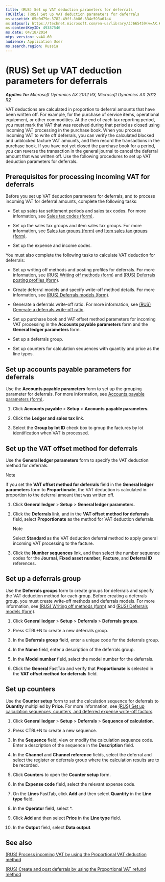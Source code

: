 ```yaml
---
title: (RUS) Set up VAT deduction parameters for deferrals
TOCTitle: (RUS) Set up VAT deduction parameters for deferrals
ms:assetid: 65e0d79e-3782-49ff-8b86-334e593a61a4
ms:mtpsurl: https://technet.microsoft.com/en-us/library/JJ665459(v=AX.60)
ms:contentKeyID: 49387546
ms.date: 04/18/2014
mtps_version: v=AX.60
audience: Application User
ms.search.region: Russia
---
```


# (RUS) Set up VAT deduction parameters for deferrals 


_**Applies To:** Microsoft Dynamics AX 2012 R3, Microsoft Dynamics AX 2012 R2_

VAT deductions are calculated in proportion to deferral amounts that have been written off. For example, for the purchase of service items, operational equipment, or other commodities. At the end of each tax reporting period, you must mark the VAT that was received during that period as closed using incoming VAT processing in the purchase book. When you process incoming VAT to write off deferrals, you can verify the calculated blocked and unblocked facture VAT amounts, and then record the transactions in the purchase book. If you have not yet closed the purchase book for a period, you can reverse the transaction in the general journal to cancel the deferral amount that was written off. Use the following procedures to set up VAT deduction parameters for deferrals.

## Prerequisites for processing incoming VAT for deferrals

Before you set up VAT deduction parameters for deferrals, and to process incoming VAT for deferral amounts, complete the following tasks:

  - Set up sales tax settlement periods and sales tax codes. For more information, see [Sales tax codes (form)](https://technet.microsoft.com/en-us/library/aa553257\(v=ax.60\)).

  - Set up the sales tax groups and item sales tax groups. For more information, see [Sales tax groups (form)](https://technet.microsoft.com/en-us/library/aa498345\(v=ax.60\)) and [Item sales tax groups (form)](https://technet.microsoft.com/en-us/library/aa615960\(v=ax.60\)).

  - Set up the expense and income codes.

You must also complete the following tasks to calculate VAT deduction for deferrals:

  - Set up writing off methods and posting profiles for deferrals. For more information, see [(RUS) Writing off methods (form)](https://technet.microsoft.com/en-us/library/jj711659\(v=ax.60\)) and [(RUS) Deferrals posting profiles (form)](https://technet.microsoft.com/en-us/library/jj665468\(v=ax.60\)).

  - Create deferral models and specify write-off method details. For more information, see [(RUS) Deferrals models (form)](https://technet.microsoft.com/en-us/library/jj678655\(v=ax.60\)).

  - Generate a deferrals write-off ratio. For more information, see [(RUS) Generate a deferrals write-off ratio](rus-generate-a-deferrals-write-off-ratio.md).

  - Set up purchase book and VAT offset method parameters for incoming VAT processing in the **Accounts payable parameters** form and the **General ledger parameters** form.

  - Set up a deferrals group.

  - Set up counters for calculation sequences with quantity and price as the line types.

## Set up accounts payable parameters for deferrals

Use the **Accounts payable parameters** form to set up the grouping parameter for deferrals. For more information, see [Accounts payable parameters (form)](https://technet.microsoft.com/en-us/library/aa596348\(v=ax.60\)).

1.  Click **Accounts payable** \> **Setup** \> **Accounts payable parameters**.

2.  Click the **Ledger and sales tax** link.

3.  Select the **Group by lot ID** check box to group the factures by lot identification when VAT is processed.

## Set up the VAT offset method for deferrals

Use the **General ledger parameters** form to specify the VAT deduction method for deferrals.


> [!NOTE]
> <P>If you set the <STRONG>VAT offset method for deferrals</STRONG> field in the <STRONG>General ledger parameters</STRONG> form to <STRONG>Proportionate</STRONG>, the VAT deduction is calculated in proportion to the deferral amount that was written off.</P>



1.  Click **General ledger** \> **Setup** \> **General ledger parameters**.

2.  Click the **Deferrals** link, and in the **VAT offset method for deferrals** field, select **Proportionate** as the method for VAT deduction deferrals.
    

    > [!NOTE]
    > <P>Select <STRONG>Standard</STRONG> as the VAT deduction deferral method to apply general incoming VAT processing to the facture.</P>



3.  Click the **Number sequences** link, and then select the number sequence codes for the **Journal**, **Fixed asset number**, **Facture**, and **Deferral ID** references.

## Set up a deferrals group

Use the **Deferrals groups** form to create groups for deferrals and specify the VAT deduction method for each group. Before creating a deferrals group, you must create write-off methods and deferrals models. For more information, see [(RUS) Writing off methods (form)](https://technet.microsoft.com/en-us/library/jj711659\(v=ax.60\)) and [(RUS) Deferrals models (form)](https://technet.microsoft.com/en-us/library/jj678655\(v=ax.60\)).

1.  Click **General ledger** \> **Setup** \> **Deferrals** \> **Deferrals groups**.

2.  Press CTRL+N to create a new deferrals group.

3.  In the **Deferrals group** field, enter a unique code for the deferrals group.

4.  In the **Name** field, enter a description of the deferrals group.

5.  In the **Model number** field, select the model number for the deferrals.

6.  Click the **General** FastTab and verify that **Proportionate** is selected in the **VAT offset method for deferrals** field.

## Set up counters

Use the **Counter setup** form to set the calculation sequence for deferrals to **Quantity** multiplied by **Price**. For more information, see [(RUS) Set up calculation sequences, counters, and deferred expense write-off factors](rus-set-up-calculation-sequences-counters-and-deferred-expense-write-off-factors.md).

1.  Click **General ledger** \> **Setup** \> **Deferrals** \> **Sequence of calculation**.

2.  Press CTRL+N to create a new sequence.

3.  In the **Sequence** field, view or modify the calculation sequence code. Enter a description of the sequence in the **Description** field.

4.  In the **Channel** and **Channel reference** fields, select the deferral and select the register or deferrals group where the calculation results are to be recorded.

5.  Click **Counters** to open the **Counter setup** form.

6.  In the **Expense code** field, select the relevant expense code.

7.  On the **Lines** FastTab, click **Add** and then select **Quantity** in the **Line type** field.

8.  In the **Operator** field, select \*.

9.  Click **Add** and then select **Price** in the **Line type** field.

10. In the **Output** field, select **Data output**.

## See also

[(RUS) Process incoming VAT by using the Proportional VAT deduction method](rus-process-incoming-vat-by-using-the-proportional-vat-deduction-method.md)

[(RUS) Create and post deferrals by using the Proportional VAT refund method](rus-create-and-post-deferrals-by-using-the-proportional-vat-refund-method.md)

  


